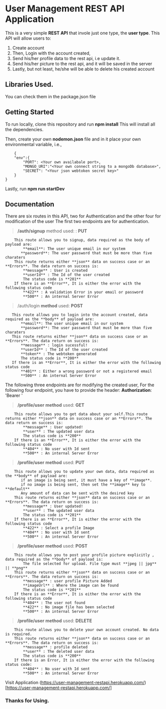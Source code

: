 # User Management REST API Application
This is a very simple **REST API** that invole just one type, the **user type**.
This API will allow users to:
1. Create account
2. Then, Login with the account created,
3. Send his/her profile data to the rest api, i.e update it.
4. Send his/her picture to the rest api, and it will be saved in the server
5. Lastly, but not least, he/she will be able to delete his created account

## Libraries Used.
You can check them in the package.json file

## Getting Started
To run locally, clone this repository and run **npm install**
This will install all the dependencies.

Then, create your own **nodemon.json** file and in it place your own environmental 
variable, i.e.,
```
    {
    "env":{
        "PORT": <Your own availabale port>,
        "MONGO_URI":"<Your own connect string to a mongoDb database>",
        "SECRET": "<Your json webtoken secret key>"
    }
}
```
Lastly, run **npm run startDev**

## Documentation
There are six routes in this API, two for Authentication  and the other four for modification of the user
The first two endpoints are for authentication.
> **/auth/signup**
    method used:
        : **PUT**
```    
    This route allows you to signup, data required as the body of payload are:
        **email**: The user unique email in our system
       **password**: The user password that must be more than five charaters
    This route returns either **json** data on success case or an **Errors**. The data return on success is:
        **message** : User is created
        **userId** : The Id of the user created
        The status code is **201**
    If there is an **Error**, It is either the error with the following status code
        **422** : A validation Error in your email or password
        **500** : An internal Server Error

```
> /auth/login
    **method** used:
        **POST**
 ```
    This route allows you to login into the account created, data required as the **body** of payload are:
        **email**: The user unique email in our system
        **password**: The user password that must be more than five charaters
    This route returns either **json** data on success case or an **Errors**. The data return on success is:
        **message** : login sucessful!
        **userId** : The Id of the user created
        **token** : The webtoken generated 
        The status code is **200**
    If there is an **Error**, It is either the error with the following status code
        **401** : Either a wrong password or not a registered email
        **500** : An internal Server Error
```
The following three endpoints are for modifying the created user,
For the following four endpoint, you have to provide the header:
**Authorization**: 'Bearer <token sent to you during login>'

> **/profile/user**
    **method** used:
        **GET**
```
    This route allows you to get data about your self.This route returns either **json** data on success case or an **Errors**. The data return on success is:
        **message** : User updated!
        **user** : The updated user data
        The status code is **200**
    If there is an **Error**, It is either the error with the following status code
        **404** : No user with Id sent
        **500** : An internal Server Error
```

> **/profile/user**
    **method** used:
        **PUT**
```
    This route allows you to update your own data, data required as the **body** of payload are:
       if an image is being sent, it must have a key of **image**.
       if no image is being sent, then set the **image** key to **default**
       Any amount of data can be sent with the desired key
    This route returns either **json** data on success case or an **Errors**. The data return on success is:
        **message** : User updated!
        **user** : The updated user data
        The status code is **201**
    If there is an **Error**, It is either the error with the following status code
        **422** : Select a profile Image
        **404** : No user with Id sent
        **500** : An internal Server Error
```
> **/profile/user**
    **method** used:
        **POST**
```
    This route allows you to post your profile picture explicitly , data required as the **body** of payload is:
        The file selected for upload. File type must **jpeg || jpg** || **png** 
    This route returns either **json** data on success case or an **Errors**. The data return on success is:
        **message** : user profile Picture Added
        **imageUrl** : Where the image can be found
        The status code is **201**
    If there is an **Error**, It is either the error with the following status code
        **404** : The user not found
        **422** : No image file has been selected
        **500** : An internal Server Error
```

> **/profile/user**
    **method** used:
        **DELETE**
```
    This route allows you to delete your own account created. No data is required.
    This route returns either **json** data on success case or an **Errors**. The data return on success is:
        **message** : profile deleted
        **user** : The deleted user data
        The status code is **200**
    If there is an Error, It is either the error with the following status code:
        **404** : No user with Id sent
        **500** : An internal Server Error
```
Visit Application (https://user-management-restapi.herokuapp.com/)[https://user-management-restapi.herokuapp.com/]

### Thanks for Using.

